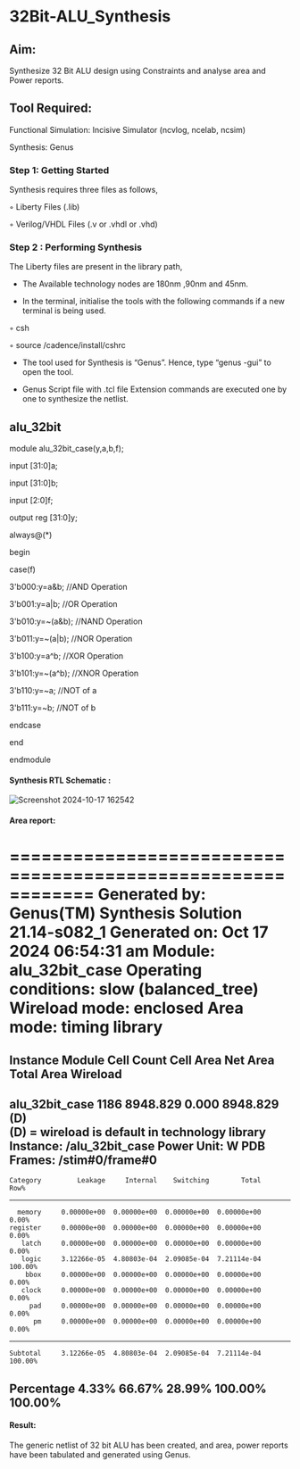 # 32Bit-ALU_Synthesis

## Aim:

Synthesize 32 Bit ALU design using Constraints and analyse area and Power reports.

## Tool Required:

Functional Simulation: Incisive Simulator (ncvlog, ncelab, ncsim)

Synthesis: Genus

### Step 1: Getting Started

Synthesis requires three files as follows,

◦ Liberty Files (.lib)

◦ Verilog/VHDL Files (.v or .vhdl or .vhd)

### Step 2 : Performing Synthesis

The Liberty files are present in the library path,

* The Available technology nodes are 180nm ,90nm and 45nm.

* In the terminal, initialise the tools with the following commands if a new terminal is being
used.

◦ csh

◦ source /cadence/install/cshrc

* The tool used for Synthesis is “Genus”. Hence, type “genus -gui” to open the tool.

* Genus Script file with .tcl file Extension commands are executed one by one to synthesize the netlist.


## alu_32bit

module alu_32bit_case(y,a,b,f);

input [31:0]a;

input [31:0]b;

input [2:0]f;

output reg [31:0]y;

always@(*)

begin

case(f)

3'b000:y=a&b; //AND Operation

3'b001:y=a|b; //OR Operation

3'b010:y=~(a&b); //NAND Operation

3'b011:y=~(a|b); //NOR Operation

3'b100:y=a^b; //XOR Operation

3'b101:y=~(a^b); //XNOR Operation

3'b110:y=~a; //NOT of a

3'b111:y=~b; //NOT of b

endcase

end

endmodule

#### Synthesis RTL Schematic :
![Screenshot 2024-10-17 162542](https://github.com/user-attachments/assets/8d9d4978-6797-4649-a766-e66557b5f14d)
#### Area report:
============================================================
  Generated by:           Genus(TM) Synthesis Solution 21.14-s082_1
  Generated on:           Oct 17 2024  06:54:31 am
  Module:                 alu_32bit_case
  Operating conditions:   slow (balanced_tree)
  Wireload mode:          enclosed
  Area mode:              timing library
============================================================

   Instance    Module  Cell Count  Cell Area  Net Area   Total Area   Wireload  
--------------------------------------------------------------------------------
alu_32bit_case               1186   8948.829     0.000     8948.829 <none> (D)  
  (D) = wireload is default in technology library
Instance: /alu_32bit_case
Power Unit: W
PDB Frames: /stim#0/frame#0
  -------------------------------------------------------------------------
    Category         Leakage     Internal    Switching        Total    Row%
  -------------------------------------------------------------------------
      memory     0.00000e+00  0.00000e+00  0.00000e+00  0.00000e+00   0.00%
    register     0.00000e+00  0.00000e+00  0.00000e+00  0.00000e+00   0.00%
       latch     0.00000e+00  0.00000e+00  0.00000e+00  0.00000e+00   0.00%
       logic     3.12266e-05  4.80803e-04  2.09085e-04  7.21114e-04 100.00%
        bbox     0.00000e+00  0.00000e+00  0.00000e+00  0.00000e+00   0.00%
       clock     0.00000e+00  0.00000e+00  0.00000e+00  0.00000e+00   0.00%
         pad     0.00000e+00  0.00000e+00  0.00000e+00  0.00000e+00   0.00%
          pm     0.00000e+00  0.00000e+00  0.00000e+00  0.00000e+00   0.00%
  -------------------------------------------------------------------------
    Subtotal     3.12266e-05  4.80803e-04  2.09085e-04  7.21114e-04 100.00%
  Percentage           4.33%       66.67%       28.99%      100.00% 100.00%
  -------------------------------------------------------------------------
#### Result: 

The generic netlist of 32 bit ALU  has been created, and area, power reports have been tabulated and generated using Genus.
